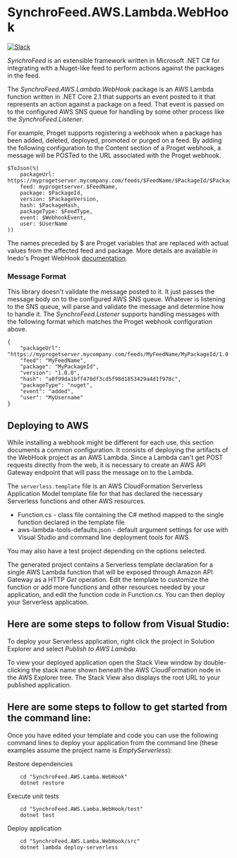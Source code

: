 # SynchroFeed.AWS.Lambda.WebHook
[![Slack](https://a.slack-edge.com/66f9/img/landing/header_logo_sprite.png)](https://synchrofeed.slack.com/)

*SynchroFeed* is an extensible framework written in Microsoft .NET C# for integrating with a Nuget-like feed to perform 
actions against the packages in the feed.

The *SynchroFeed.AWS.Lambda.WebHook* package is an AWS Lambda function written in .NET Core 2.1 that supports an event posted to it
that represents an action against a package on a feed. That event is passed on to the configured AWS SNS queue for handling by some
other process like the *SynchroFeed.Listener*. 

For example, Proget supports registering a webhook when a package has been added,
deleted, deployed, promoted or purged on a feed. By adding the following configuration to the Content section of a Proget webhook,
a message will be POSTed to the URL associated with the Proget webhook. 

```
$ToJson(%(
    packageUrl: https://myprogetserver.mycompany.com/feeds/$FeedName/$PackageId/$PackageVersion,
    feed: myprogetserver.$FeedName,
    package: $PackageId,
    version: $PackageVersion,
    hash: $PackageHash,
    packageType: $FeedType,
    event: $WebhookEvent,
    user: $UserName
))
```

The names preceded by $ are Proget variables that are replaced with actual values from the affected feed and package.
More details are available in Inedo's Proget WebHook [documentation](https://inedo.com/support/documentation/proget/advanced/webhooks).

### Message Format
This library doesn't validate the message posted to it. It just passes the message body on to the configured AWS SNS queue. Whatever is listening
to the SNS queue, will parse and validate the message and determine how to handle it. The *SynchroFeed.Listener* supports handling messages with 
the following format which matches the Proget webhook configuration above.

```
{
    "packageUrl": "https://myprogetserver.mycompany.com/feeds/MyFeedName/MyPackageId/1.0.0",
    "feed": "MyFeedName",
    "package": "MyPackageId",
    "version": "1.0.0",
    "hash": "a0f99da1bff470df3cd5f98d1853429a4d1f978c",
    "packageType": "nuget",
    "event": "added",
    "user": "MyUsername"
}
```

## Deploying to AWS
While installing a webhook might be different for each use, this section documents a common configuration. It consists of deploying the
artifacts of the WebHook project as an AWS Lambda. Since a Lambda can't get POST requests directly from the web, it is necessary to
create an AWS API Gateway endpoint that will pass the message on to the Lambda.

The ```serverless.template``` file is an AWS CloudFormation Serverless Application Model template file for that has declared 
the necessary Serverless functions and other AWS resources.


* Function.cs - class file containing the C# method mapped to the single function declared in the template file
* aws-lambda-tools-defaults.json - default argument settings for use with Visual Studio and command line deployment tools for AWS

You may also have a test project depending on the options selected.

The generated project contains a Serverless template declaration for a single AWS Lambda function that will be exposed through Amazon API Gateway as a HTTP *Get* operation. Edit the template to customize the function or add more functions and other resources needed by your application, and edit the function code in Function.cs. You can then deploy your Serverless application.

## Here are some steps to follow from Visual Studio:

To deploy your Serverless application, right click the project in Solution Explorer and select *Publish to AWS Lambda*.

To view your deployed application open the Stack View window by double-clicking the stack name shown beneath the AWS CloudFormation node in the AWS Explorer tree. The Stack View also displays the root URL to your published application.

## Here are some steps to follow to get started from the command line:

Once you have edited your template and code you can use the following command lines to deploy your application from the command line (these examples assume the project name is *EmptyServerless*):

Restore dependencies
```
    cd "SynchroFeed.AWS.Lamba.WebHook"
    dotnet restore
```

Execute unit tests
```
    cd "SynchroFeed.AWS.Lamba.WebHook/test"
    dotnet test
```

Deploy application
```
    cd "SynchroFeed.AWS.Lamba.WebHook/src"
    dotnet lambda deploy-serverless
```
